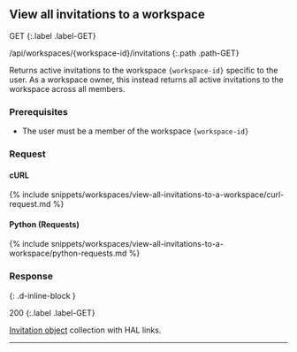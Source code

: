 ## View all invitations to a workspace

GET
{:.label .label-GET}

/api/workspaces/{workspace-id}/invitations
{:.path .path-GET}

Returns active invitations to the workspace `{workspace-id}` specific to the user. As a workspace owner, this instead returns all active invitations to the workspace across all members.

### Prerequisites

- The user must be a member of the workspace `{workspace-id}`

### Request

#### cURL

{% include snippets/workspaces/view-all-invitations-to-a-workspace/curl-request.md %}

#### Python (Requests)

{% include snippets/workspaces/view-all-invitations-to-a-workspace/python-requests.md %}

### Response
{: .d-inline-block }

200
{:.label .label-GET}

[Invitation object](invitations#invitation-object) collection with HAL links.

---
